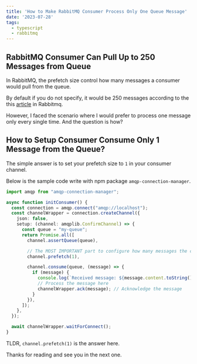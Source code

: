 ```yaml
---
title: 'How to Make RabbitMQ Consumer Process Only One Queue Message'
date: '2023-07-28'
tags:
  - typescript
  - rabbitmq
---
```


## RabbitMQ Consumer Can Pull Up to 250 Messages from Queue 

In RabbitMQ, the prefetch size control how many messages a consumer would pull from the queue. 

By default if you do not specify, it would be 250 messages according to the this [article](https://www.rabbitmq.com/consumer-prefetch.html) in Rabbitmq.

However, I faced the scenario where I would prefer to process one message only every single time. And the question is how?

## How to Setup Consumer Consume Only 1 Message from the Queue?

The simple answer is to set your prefetch size to `1` in your consumer channel.

Below is the sample code write with npm package `amqp-connection-manager`.

```ts
import amqp from "amqp-connection-manager";

async function initConsumer() {
  const connection = amqp.connect("amqp://localhost");
  const channelWrapper = connection.createChannel({
    json: false,
    setup: (channel: amqplib.ConfirmChannel) => {
      const queue = "my-queue";
      return Promise.all([
        channel.assertQueue(queue),

        // The MOST IMPORTANT part to configure how many messages the channel fetch from queue.
        channel.prefetch(1), 

        channel.consume(queue, (message) => {
          if (message) {
            console.log(`Received message: ${message.content.toString()}`);
            // Process the message here
            channelWrapper.ack(message); // Acknowledge the message
          }
        }),
      ]);
    },
  });

  await channelWrapper.waitForConnect();
}
```

TLDR, `channel.prefetch(1)` is the answer here.

Thanks for reading and see you in the next one.

